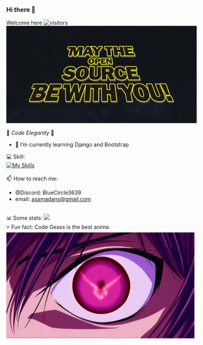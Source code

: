 ### Hi there 👋 <br>
Welcome here ![visitors](https://visitor-badge.glitch.me/badge?page_id=SAMAD101) <br>
<img src="https://github.com/SAMAD101/SAMAD101/blob/main/May-the-Open-Source-be-with-you-768x391.jpg" /> <br>
<!--
**SAMAD101/SAMAD101** is a ✨ _special_ ✨ repository because its `README.md` (this file) appears on your GitHub profile.
-->
💙 _Code Elegantly_ 💙
<!-- - 🔭 I’m currently working on .. -->
- 🌱 I’m currently learning Django and Bootstrap
<!-- - 👯 I’m looking to collaborate on ... -->
<!-- - 🤔 I’m looking for help with ... -->
💻 Skill:<br>
[![My Skills](https://skillicons.dev/icons?i=python,java,c,html,django,bootstrap)](https://skillicons.dev) 
<br>
<br>
📫 How to reach me: 
- @Discord: BlueCircle3639
- email: asamadans@gmail.com
<br>
📊 Some stats:
<img height="180em" src="https://github-readme-stats.vercel.app/api?username=SAMAD101&show_icons=true&hide_border=true&&count_private=true&include_all_commits=true" /> <br>
⚡ Fun fact: Code Geass is the best anime.<br>
<img src="https://github.com/SAMAD101/SAMAD101/blob/main/lelouch-vi-britannia-code-geass.gif" />
